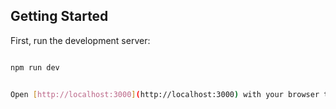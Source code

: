 ## Getting Started

First, run the development server:

```bash

npm run dev


Open [http://localhost:3000](http://localhost:3000) with your browser to see the result.

```

<!-- IMPLEMENTAR
 1) Exclusão de pedido -->
